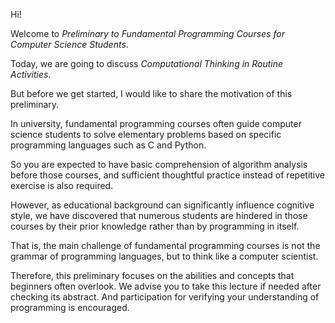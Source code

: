 Hi!

Welcome to *Preliminary to Fundamental Programming Courses for Computer Science Students*.

Today, we are going to discuss *Computational Thinking in Routine Activities*.

But before we get started, I would like to share the motivation of this preliminary.

In university, fundamental programming courses often guide computer science students to solve elementary problems based on specific programming languages such as C and Python. 

So you are expected to have basic comprehension of algorithm analysis before those courses, and sufficient thoughtful practice instead of repetitive exercise is also required.

However, as educational background can significantly influence cognitive style, we have discovered that numerous students are hindered in those courses by their prior knowledge rather than by programming in itself.

That is, the main challenge of fundamental programming courses is not the grammar of programming languages, but to think like a computer scientist.

Therefore, this preliminary focuses on the abilities and concepts that beginners often overlook. We advise you to take this lecture if needed after checking its abstract. And participation for verifying your understanding of programming is encouraged.